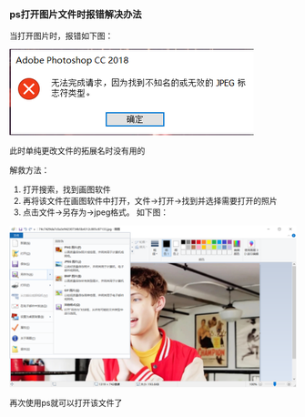 ### ps打开图片文件时报错解决办法

当打开图片时，报错如下图：

![image-20200217161038022](../typora-user-images/image-20200217161038022.png)

此时单纯更改文件的拓展名时没有用的

解救方法：

1. 打开搜索，找到画图软件
2. 再将该文件在画图软件中打开，文件->打开->找到并选择需要打开的照片
3. 点击<kbd>文件</kbd>-><kbd>另存为</kbd>->jpeg格式。  如下图：

![image-20200217164141005](../typora-user-images/image-20200217164141005.png)

再次使用ps就可以打开该文件了